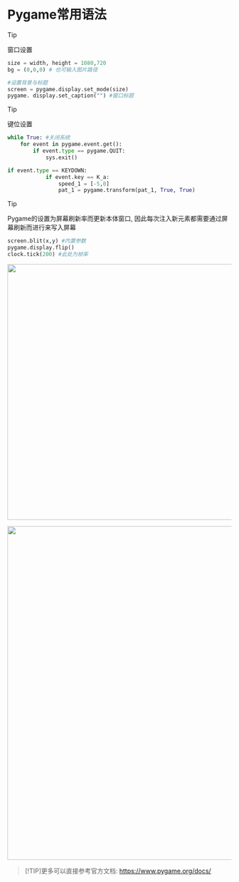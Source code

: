 # **Pygame常用语法**

> [!TIP]
> 窗口设置

```python
size = width, height = 1080,720
bg = (0,0,0) # 也可输入图片路径

#设置背景与标题
screen = pygame.display.set_mode(size) 
pygame. display.set_caption("") #窗口标题
```

> [!TIP]
> 键位设置

```python
while True: #关闭系统
    for event in pygame.event.get():
        if event.type == pygame.QUIT:
            sys.exit()
```

```python
if event.type == KEYDOWN:
            if event.key == K_a:
                speed_1 = [-5,0]
                pat_1 = pygame.transform(pat_1, True, True)
```

> [!TIP]
> Pygame的设置为屏幕刷新率而更新本体窗口, 因此每次注入新元素都需要通过屏幕刷新而进行来写入屏幕

```python
screen.blit(x,y) #内置参数
pygame.display.flip()
clock.tick(200) #此处为帧率
```

<p align="center">
<img src="./assets/pic/pygame_setmode.jpg" width="1000" height="574" /></a>
</p>


<p align="center">
<img src="./assets/pic/pygame_typein.jpg" width="1000" height="749" /></a>
</p>


>[!TIP]更多可以直接参考官方文档: https://www.pygame.org/docs/